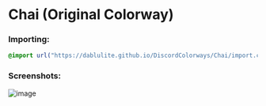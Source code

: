 # Chai (Original Colorway)

### Importing:
```css
@import url("https://dablulite.github.io/DiscordColorways/Chai/import.css");
```

### Screenshots:
![image](https://github.com/DaBluLite/DiscordColorways/assets/73998678/9d4a59ba-5509-436d-843c-31684ebf5664)
